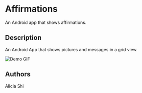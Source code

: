 # Affirmations

An Android app that shows affirmations.

## Description

An Android App that shows pictures and messages in a grid view.

![Demo GIF](./AffirmationsDemoGif.gif)

## Authors

Alicia Shi